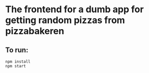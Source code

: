 # The frontend for a dumb app for getting random pizzas from pizzabakeren

## To run:

```
npm install
npm start
```
